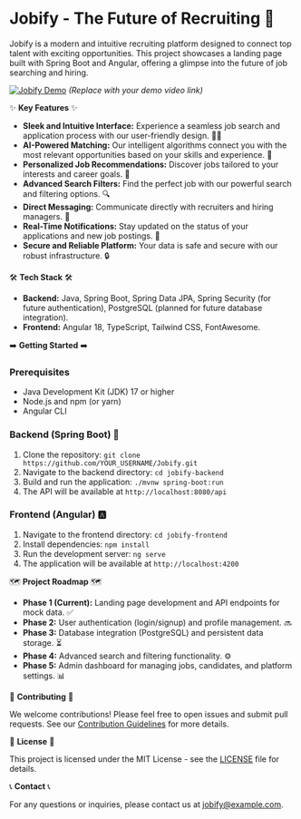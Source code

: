 # Jobify - The Future of Recruiting 🚀

Jobify is a modern and intuitive recruiting platform designed to connect top talent with exciting opportunities. This project showcases a landing page built with Spring Boot and Angular, offering a glimpse into the future of job searching and hiring.

[![Jobify Demo](https://img.youtube.com/vi/YOUR_DEMO_VIDEO_ID/0.jpg)](https://www.youtube.com/watch?v=YOUR_DEMO_VIDEO_ID)  *(Replace with your demo video link)*

✨ **Key Features** ✨

* **Sleek and Intuitive Interface:**  Experience a seamless job search and application process with our user-friendly design. 👩‍💼
* **AI-Powered Matching:** Our intelligent algorithms connect you with the most relevant opportunities based on your skills and experience. 🤖
* **Personalized Job Recommendations:** Discover jobs tailored to your interests and career goals. 🎯
* **Advanced Search Filters:**  Find the perfect job with our powerful search and filtering options. 🔍
* **Direct Messaging:** Communicate directly with recruiters and hiring managers. 💬
* **Real-Time Notifications:** Stay updated on the status of your applications and new job postings. 🔔
* **Secure and Reliable Platform:** Your data is safe and secure with our robust infrastructure. 🔒

🛠️ **Tech Stack** 🛠️

* **Backend:** Java, Spring Boot, Spring Data JPA, Spring Security (for future authentication), PostgreSQL (planned for future database integration).
* **Frontend:** Angular 18, TypeScript, Tailwind CSS, FontAwesome.

➡️ **Getting Started** ➡️

### Prerequisites

* Java Development Kit (JDK) 17 or higher
* Node.js and npm (or yarn)
* Angular CLI

### Backend (Spring Boot) 🍃

1. Clone the repository: `git clone https://github.com/YOUR_USERNAME/Jobify.git`
2. Navigate to the backend directory: `cd jobify-backend`
3. Build and run the application: `./mvnw spring-boot:run`
4. The API will be available at `http://localhost:8080/api`

### Frontend (Angular) 🅰️

1. Navigate to the frontend directory: `cd jobify-frontend`
2. Install dependencies: `npm install`
3. Run the development server: `ng serve`
4. The application will be available at `http://localhost:4200`

🗺️ **Project Roadmap** 🗺️

* **Phase 1 (Current):** Landing page development and API endpoints for mock data. ✅
* **Phase 2:** User authentication (login/signup) and profile management. 🔜
* **Phase 3:** Database integration (PostgreSQL) and persistent data storage. ⏳
* **Phase 4:** Advanced search and filtering functionality. ⚙️
* **Phase 5:** Admin dashboard for managing jobs, candidates, and platform settings. 📊

🤝 **Contributing** 🤝

We welcome contributions!  Please feel free to open issues and submit pull requests.  See our [Contribution Guidelines](CONTRIBUTING.md) for more details.

📝 **License** 📝

This project is licensed under the MIT License - see the [LICENSE](LICENSE.md) file for details.

📞 **Contact** 📞

For any questions or inquiries, please contact us at jobify@example.com.
